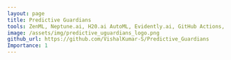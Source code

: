 ```yaml
---
layout: page
title: Predictive Guardians
tools: ZenML, Neptune.ai, H20.ai AutoML, Evidently.ai, GitHub Actions, Docker, CML.
image: /assets/img/predictive_uguardians_logo.png
github_url: https://github.com/VishalKumar-S/Predictive_Guardians
Importance: 1
---
```



